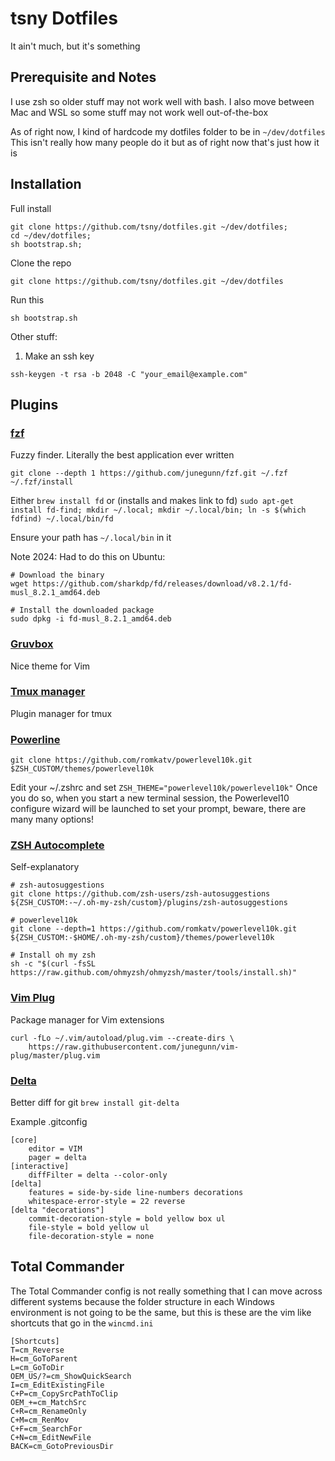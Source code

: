 # tsny Dotfiles

It ain't much, but it's something

## Prerequisite and Notes

I use zsh so older stuff may not work well with bash.
I also move between Mac and WSL so some stuff may not work well out-of-the-box

As of right now, I kind of hardcode my dotfiles folder to be in `~/dev/dotfiles`
This isn't really how many people do it but as of right now that's just how it is

## Installation

Full install
```
git clone https://github.com/tsny/dotfiles.git ~/dev/dotfiles;
cd ~/dev/dotfiles;
sh bootstrap.sh;
```

Clone the repo
```
git clone https://github.com/tsny/dotfiles.git ~/dev/dotfiles
```

Run this 

```
sh bootstrap.sh
```

Other stuff:

1. Make an ssh key
```
ssh-keygen -t rsa -b 2048 -C "your_email@example.com"
```

## Plugins

### [fzf](https://github.com/junegunn/fzf)
Fuzzy finder. Literally the best application ever written

```
git clone --depth 1 https://github.com/junegunn/fzf.git ~/.fzf
~/.fzf/install
```

Either
`brew install fd`
or (installs and makes link to fd)
`sudo apt-get install fd-find; mkdir ~/.local; mkdir ~/.local/bin; ln -s $(which fdfind) ~/.local/bin/fd`

Ensure your path has `~/.local/bin` in it 

Note 2024: Had to do this on Ubuntu: 
```
# Download the binary
wget https://github.com/sharkdp/fd/releases/download/v8.2.1/fd-musl_8.2.1_amd64.deb

# Install the downloaded package
sudo dpkg -i fd-musl_8.2.1_amd64.deb
```

### [Gruvbox](https://github.com/gruvbox-community/gruvbox/wiki/Installation)

Nice theme for Vim

### [Tmux manager](https://github.com/tmux-plugins/tpm)

Plugin manager for tmux

### [Powerline](https://gist.github.com/kevin-smets/8568070)

`git clone https://github.com/romkatv/powerlevel10k.git $ZSH_CUSTOM/themes/powerlevel10k`

Edit your ~/.zshrc and set `ZSH_THEME="powerlevel10k/powerlevel10k"`
Once you do so, when you start a new terminal session, the Powerlevel10 configure wizard will be launched to set your prompt, beware, there are many many options!

### [ZSH Autocomplete](https://github.com/zsh-users/zsh-autosuggestions/blob/master/INSTALL.md)
Self-explanatory

```
# zsh-autosuggestions
git clone https://github.com/zsh-users/zsh-autosuggestions ${ZSH_CUSTOM:-~/.oh-my-zsh/custom}/plugins/zsh-autosuggestions

# powerlevel10k
git clone --depth=1 https://github.com/romkatv/powerlevel10k.git ${ZSH_CUSTOM:-$HOME/.oh-my-zsh/custom}/themes/powerlevel10k

# Install oh my zsh
sh -c "$(curl -fsSL https://raw.github.com/ohmyzsh/ohmyzsh/master/tools/install.sh)"
```

### [Vim Plug](https://github.com/junegunn/vim-plug)
Package manager for Vim extensions

```
curl -fLo ~/.vim/autoload/plug.vim --create-dirs \
    https://raw.githubusercontent.com/junegunn/vim-plug/master/plug.vim
```

### [Delta](https://github.com/dandavison/delta)
Better diff for git
`brew install git-delta`

Example .gitconfig
```
[core]
    editor = VIM
    pager = delta
[interactive]
    diffFilter = delta --color-only
[delta]
    features = side-by-side line-numbers decorations
    whitespace-error-style = 22 reverse
[delta "decorations"]
    commit-decoration-style = bold yellow box ul
    file-style = bold yellow ul
    file-decoration-style = none
```

## Total Commander

The Total Commander config is not really something that I can move across different systems because the 
folder structure in each Windows environment is not going to be the same, but this is these are the vim like 
shortcuts that go in the `wincmd.ini`

```
[Shortcuts]
T=cm_Reverse
H=cm_GoToParent
L=cm_GoToDir
OEM_US/?=cm_ShowQuickSearch
I=cm_EditExistingFile
C+P=cm_CopySrcPathToClip
OEM_+=cm_MatchSrc
C+R=cm_RenameOnly
C+M=cm_RenMov
C+F=cm_SearchFor
C+N=cm_EditNewFile
BACK=cm_GotoPreviousDir
```
